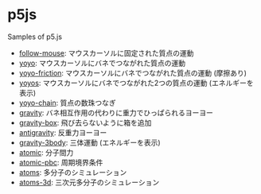 # p5js
Samples of p5.js

* [follow-mouse](https://vitroid.github.io/p5js/follow-mouse/): マウスカーソルに固定された質点の運動
* [yoyo](https://vitroid.github.io/p5js/yoyo): マウスカーソルにバネでつながれた質点の運動
* [yoyo-friction](https://vitroid.github.io/p5js/yoyo-friction): マウスカーソルにバネでつながれた質点の運動 (摩擦あり)
* [yoyos](https://vitroid.github.io/p5js/yoyos): マウスカーソルにバネでつながれた2つの質点の運動 (エネルギーを表示)
* [yoyo-chain](https://vitroid.github.io/p5js/yoyo-chain): 質点の数珠つなぎ
* [gravity](https://vitroid.github.io/p5js/gravity): バネ相互作用の代わりに重力でひっぱられるヨーヨー
* [gravity-box](https://vitroid.github.io/p5js/gravity-box): 飛び去らないように箱を追加
* [antigravity](https://vitroid.github.io/p5js/antigravity): 反重力ヨーヨー
* [gravity-3body](https://vitroid.github.io/p5js/gravity-3body): 三体運動 (エネルギーを表示)
* [atomic](https://vitroid.github.io/p5js/atomic): 分子間力
* [atomic-pbc](https://vitroid.github.io/p5js/atomic-pbc): 周期境界条件
* [atoms](https://vitroid.github.io/p5js/atoms): 多分子のシミュレーション
* [atoms-3d](https://vitroid.github.io/p5js/atoms-3d): 三次元多分子のシミュレーション
